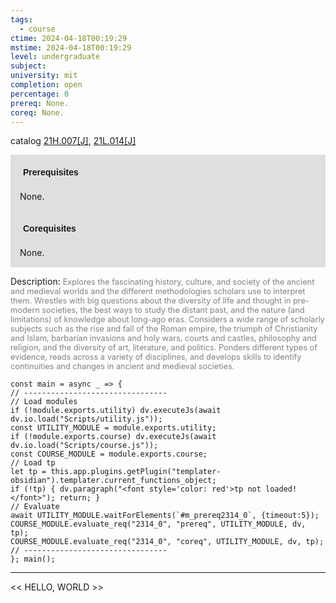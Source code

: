 ```yaml
---
tags:
  - course
ctime: 2024-04-18T00:19:29
mstime: 2024-04-18T00:19:29
level: undergraduate
subject: 
university: mit
completion: open
percentage: 0
prereq: None.
coreq: None.
---
```


catalog [21H.007[J]](http://student.mit.edu/catalog/m21Ha.html#21H.007), [21L.014[J]](http://student.mit.edu/catalog/m21La.html#21L.014)

<span style="display: block; padding: 15px; background-color: rgb(100, 100, 100, 0.2);"><font id="m_prereq2314_0" style="display: block; font-family: Arial, sans-serif; font-weight: bold; padding: 5px">Prerequisites</font><br><span id="prereq2314_0">None.</span></span>
<span style="display: block; padding: 15px; background-color: rgb(100, 100, 100, 0.2);"><font id="m_coreq2314_0" style="display: block; font-family: Arial, sans-serif; font-weight: bold; padding: 5px">Corequisites</font><br><span id="coreq2314_0">None.</span></span>

<font style="">Description:</font>
<font style="color: grey; font-size: 0.8rem;">Explores the fascinating history, culture, and society of the ancient and medieval worlds and the different methodologies scholars use to interpret them. Wrestles with big questions about the diversity of life and thought in pre-modern societies, the best ways to study the distant past, and the nature (and limitations) of knowledge about long-ago eras. Considers a wide range of scholarly subjects such as the rise and fall of the Roman empire, the triumph of Christianity and Islam, barbarian invasions and holy wars, courts and castles, philosophy and religion, and the diversity of art, literature, and politics. Ponders different types of evidence, reads across a variety of disciplines, and develops skills to identify continuities and changes in ancient and medieval societies.</font>

```dataviewjs
const main = async _ => {
// --------------------------------
// Load modules
if (!module.exports.utility) dv.executeJs(await dv.io.load("Scripts/utility.js"));
const UTILITY_MODULE = module.exports.utility;
if (!module.exports.course) dv.executeJs(await dv.io.load("Scripts/course.js"));
const COURSE_MODULE = module.exports.course;
// Load tp
let tp = this.app.plugins.getPlugin("templater-obsidian").templater.current_functions_object;
if (!tp) { dv.paragraph("<font style='color: red'>tp not loaded!</font>"); return; }
// Evaluate
await UTILITY_MODULE.waitForElements(`#m_prereq2314_0`, {timeout:5});
COURSE_MODULE.evaluate_req("2314_0", "prereq", UTILITY_MODULE, dv, tp);
COURSE_MODULE.evaluate_req("2314_0", "coreq", UTILITY_MODULE, dv, tp);
// --------------------------------
}; main();
```

---

<< HELLO, WORLD >>
